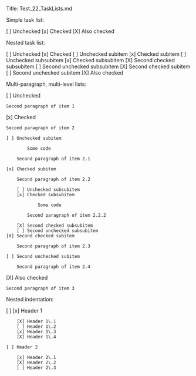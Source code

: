 ﻿Title: Test_22_TaskLists.md

Simple task list:

[ ] Unchecked
[x] Checked
[X] Also checked

Nested task list:

[ ] Unchecked
[x] Checked
	[ ] Unchecked subitem
	[x] Checked subitem
		[ ] Unchecked subsubitem
		[x] Checked subsubitem
		[X] Second checked subsubitem
		[ ] Second unchecked subsubitem
	[X] Second checked subitem
	[ ] Second unchecked subitem
[X] Also checked

Multi-paragraph, multi-level lists:

[ ] Unchecked
	
	Second paragraph of item 1

[x] Checked
	
	Second paragraph of item 2
	
	[ ] Unchecked subitem

			Some code

		Second paragraph of item 2.1

	[x] Checked subitem

		Second paragraph of item 2.2

		[ ] Unchecked subsubitem
		[x] Checked subsubitem

				Some code

			Second paragraph of item 2.2.2

		[X] Second checked subsubitem
		[ ] Second unchecked subsubitem
	[X] Second checked subitem

		Second paragraph of item 2.3

	[ ] Second unchecked subitem

		Second paragraph of item 2.4

[X] Also checked

	Second paragraph of item 3

Nested indentation:

[ ]	[x]	Header 1
		
		[X]	Header 1\.1
		[ ]	Header 1\.2
		[x]	Header 1\.3
		[X]	Header 1\.4
		
	[ ]	Header 2
		
		[x]	Header 2\.1
		[X]	Header 2\.2
		[ ]	Header 2\.3
